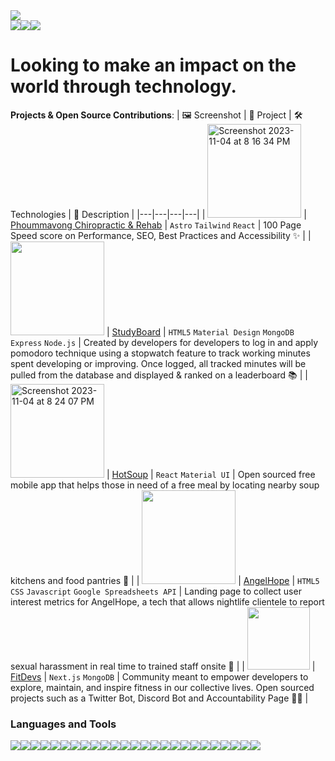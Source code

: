 <img src="https://user-images.githubusercontent.com/99847030/192158220-7bdabfbc-eb7e-482d-816c-06d1fff3ca5e.png" style="width=100%">

<div style="display: flex; flex-direction: row;" align=center >
  <a href="https://jasminesvisionary.com" target="_blank">
    <img src="https://img.shields.io/static/v1?&style=flat&logo=react&logoColor=AD9D90&labelColor=white&label=&message=PORTFOLIO&color=AD9D90"/>
  </a>
  <a href="https://twitter.com/jasminepvodev" target="_blank">
    <img src="https://img.shields.io/static/v1?&style=flat&logo=twitter&logoColor=AD9D90&labelColor=white&label=&message=TWITTER&color=AD9D90"/>
  </a>
  <a href="https://linkedin.com/jasminepvo" target="_blank">
    <img src="https://img.shields.io/static/v1?&style=flat&logo=linkedin&logoColor=AD9D90&labelColor=white&label=&message=LINKEDIN&color=AD9D90"/>
  </a>
</div>

# Looking to make an impact on the world through technology. 

**Projects & Open Source Contributions**: 
| 🖼 Screenshot | 📜 Project | 🛠 Technologies | 📖 Description |
|---|---|---|---|
| <img width="150" alt="Screenshot 2023-11-04 at 8 16 34 PM" src="https://github.com/jasminepvo/jasminepvo/assets/99847030/0406584f-4745-45ee-998f-34cf0eaad352" > | [Phoummavong Chiropractic & Rehab](https://phoummavongchiropractic.com) | `Astro` `Tailwind` `React` | 100 Page Speed score on Performance, SEO, Best Practices and Accessibility ✨ |
| <img  width="150" src="https://cdn.sanity.io/images/m6yx174i/production/a6e8c848865b4e322fd47c0b8b54c9c962542ee8-600x390.gif"> | [StudyBoard](https://studyboard.kyle-christian.repl.co) | `HTML5` `Material Design` `MongoDB` `Express` `Node.js` | Created by developers for developers to log in and apply pomodoro technique using a stopwatch feature to track working minutes spent developing or improving. Once logged, all tracked minutes will be pulled from the database and displayed & ranked on a leaderboard 📚 |
| <img width="150" alt="Screenshot 2023-11-04 at 8 24 07 PM" src="https://github.com/jasminepvo/jasminepvo/assets/99847030/9134e402-6f39-489e-8a66-f88383abf0b8"> | [HotSoup](https://github.com/HotSoupRepos/HotSoup-frontend) | `React` `Material UI` | Open sourced free mobile app that helps those in need of a free meal by locating nearby soup kitchens and food pantries 🍱  |
| <img  width="150" src="https://cdn.sanity.io/images/m6yx174i/production/ccbd95b052213e24ab4375b093132d4fc7709aa7-600x390.gif"> | [AngelHope](https://github.com/jasminepvo/angelhope) | `HTML5` `CSS` `Javascript` `Google Spreadsheets API` | Landing page to collect user interest metrics for AngelHope, a tech that allows nightlife clientele to report sexual harassment in real time to trained staff onsite 🌟 |
| <img  width="100" height="100" src="https://github.com/jasminepvo/jasminepvo/assets/99847030/6a6ed319-db7e-4955-af8f-715d06c829cf"> | [FitDevs](https://github.com/FitDevs-withKat) | `Next.js` `MongoDB` | Community meant to empower developers to explore, maintain, and inspire fitness in our collective lives. Open sourced projects such as a Twitter Bot, Discord Bot and Accountability Page 💪🏼 |



### Languages and Tools
<div style="display: flex; flex-direction: row;" align=left >
  <a href="https://developer.mozilla.org/en-US/docs/Web/HTML" target="_blank">
    <img src="https://img.shields.io/static/v1?&style=flat&logo=HTML5&logoColor=white&labelColor=AD9D90&label=&message=HTML&color=AD9D90"/>
  </a>
  <a href="https://developer.mozilla.org/en-US/docs/Web/CSS" target="_blank">
    <img src="https://img.shields.io/static/v1?&style=flat&logo=CSS3&logoColor=white&labelColor=AD9D90&label=&message=CSS&color=AD9D90"/>
  </a>
  <a href="https://developer.mozilla.org/en-US/docs/Web/JavaScript" target="_blank">
    <img src="https://img.shields.io/static/v1?&style=flat&logo=javascript&logoColor=white&labelColor=AD9D90&label=&message=JAVASCRIPT&color=AD9D90"/>
  </a>
  <a href="https://beta.reactjs.org/" target="_blank">
    <img src="https://img.shields.io/static/v1?&style=flat&logo=react&logoColor=white&labelColor=AD9D90&label=&message=REACT&color=AD9D90"/>
  </a>
  <a href="https://getbootstrap.com" target="_blank">
    <img src="https://img.shields.io/static/v1?&style=flat&logo=bootstrap&logoColor=white&labelColor=AD9D90&label=&message=BOOTSTRAP&color=AD9D90"/>
  </a>
  <a href="https://www.w3schools.com/sass/" target="_blank">
    <img src="https://img.shields.io/static/v1?&style=flat&logo=sass&logoColor=white&labelColor=AD9D90&label=&message=SASS&color=AD9D90"/>
  </a>
  <a href="https://webpack.js.org/" target="_blank">
    <img src="https://img.shields.io/static/v1?&style=flat&logo=webpack&logoColor=white&labelColor=AD9D90&label=&message=WEBPACK&color=AD9D90"/>
  </a>
  <a href="https://vitejs.dev/" target="_blank">
    <img src="https://img.shields.io/static/v1?&style=flat&logo=vite&logoColor=white&labelColor=AD9D90&label=&message=VITE&color=AD9D90"/>
  </a>
  <a href="https://tailwindcss.com/docs/installation" target="_blank">
    <img src="https://img.shields.io/static/v1?&style=flat&logo=tailwindcss&logoColor=white&labelColor=AD9D90&label=&message=TAILWIND&color=AD9D90"/>
  </a>
  <a href="https://www.mongodb.com/docs/" target="_blank">
    <img src="https://img.shields.io/static/v1?&style=flat&logo=mongodb&logoColor=white&labelColor=AD9D90&label=&message=MONGODB&color=AD9D90"/>
  </a>
  <a href="https://expressjs.com/" target="_blank">
    <img src="https://img.shields.io/static/v1?&style=flat&logo=express&logoColor=white&labelColor=AD9D90&label=&message=EXPRESS&color=AD9D90"/>
  </a>
  <a href="https://nodejs.org/en/docs/" target="_blank">
    <img src="https://img.shields.io/static/v1?&style=flat&logo=nodedotjs&logoColor=white&labelColor=AD9D90&label=&message=NODE&color=AD9D90"/>
  </a>
  <a href="https://docs.aws.amazon.com/" target="_blank">
    <img src="https://img.shields.io/static/v1?&style=flat&logo=amazonaws&logoColor=white&labelColor=AD9D90&label=&message=AWS&color=AD9D90"/>
  </a>
  <a href="https://www.git-scm.com/doc" target="_blank">
    <img src="https://img.shields.io/static/v1?&style=flat&logo=git&logoColor=white&labelColor=AD9D90&label=&message=GIT&color=AD9D90"/>
  </a>
  <a href="https://docs.python.org/3/" target="_blank">
    <img src="https://img.shields.io/static/v1?&style=flat&logo=python&logoColor=white&labelColor=AD9D90&label=&message=PYTHON&color=AD9D90"/>
  </a>
  <a href="https://devdocs.io/cpp/" target="_blank">
    <img src="https://img.shields.io/static/v1?&style=flat&logo=cplusplus&logoColor=white&labelColor=AD9D90&label=&message=C++&color=AD9D90"/>
  </a>
  <a href="https://dev.java/learn/getting-started-with-java/" target="_blank">
    <img src="https://img.shields.io/static/v1?&style=flat&logo=java&logoColor=white&labelColor=AD9D90&label=&message=JAVA&color=AD9D90"/>
  </a>
  <a href="https://www.swift.org/documentation/" target="_blank">
    <img src="https://img.shields.io/static/v1?&style=flat&logo=swift&logoColor=white&labelColor=AD9D90&label=&message=SWIFT&color=AD9D90"/>
  </a>
  <a href="https://dev.mysql.com/doc/" target="_blank">
    <img src="https://img.shields.io/static/v1?&style=flat&logo=mysql&logoColor=white&labelColor=AD9D90&label=&message=MYSQL&color=AD9D90"/>
  </a> 
  <a href="https://astro.build" target="_blank">
    <img src="https://img.shields.io/static/v1?&style=flat&logo=astro&logoColor=white&labelColor=AD9D90&label=&message=ASTRO&color=AD9D90"/>
  </a>
  <a href="https://nextjs.org" target="_blank">
    <img src="https://img.shields.io/static/v1?&style=flat&logo=next.js&logoColor=white&labelColor=AD9D90&label=&message=NEXTJS&color=AD9D90"/>
  </a>  
  <a href="https://gatsbyjs.com" target="_blank">
    <img src="https://img.shields.io/static/v1?&style=flat&logo=gatsby&logoColor=white&labelColor=AD9D90&label=&message=GATSBYJS&color=AD9D90"/>
  </a>
  <a href=https://www.graphql.com" target="_blank">
    <img src="https://img.shields.io/static/v1?&style=flat&logo=graphql&logoColor=white&labelColor=AD9D90&label=&message=GRAPHQL&color=AD9D90"/>
  </a>
  <a href="https://datocms.com" target="_blank">
    <img src="https://img.shields.io/static/v1?&style=flat&logo=datocms&logoColor=white&labelColor=AD9D90&label=&message=DATOCMS&color=AD9D90"/>
  </a>
  <a href=https://www.sanity.io/" target="_blank">
    <img src="https://img.shields.io/static/v1?&style=flat&logo=sanity&logoColor=white&labelColor=AD9D90&label=&message=SANITY&color=AD9D90"/>
  </a>
</div>
<!--
## My GitHub Stats
 ACTIVITY GRAPH TRACKER 
[![GitHub Streak](https://streak-stats.demolab.com?user=jasminepvo&theme=humoris&border_radius=20&card_width=1000)](https://git.io/streak-stats)
-->
<!-- 
<div style="display: flex; flex-direction: row;">
 <img class="img" src="https://github-readme-stats.vercel.app/api?username=jasminepvo&theme=nord&show_icons=true&locale=en&border_radius=4" alt="jasminepvo" />
 <img class="img" src="https://github-readme-streak-stats.herokuapp.com?user=jasminepvo&theme=nord&border_radius=4&layout=compact" alt="jasminepvo" />
</div>
![Jasmine's github activity graph](https://activity-graph.herokuapp.com/graph?username=jasminepvo&theme=nord)
 

![](gitartwork.svg)
-->
